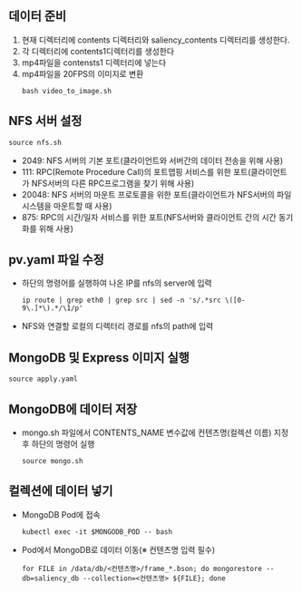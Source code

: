 ## 데이터 준비
1. 현재 디렉터리에 contents 디렉터리와 saliency_contents 디렉터리를 생성한다.
2. 각 디렉터리에 contents1디렉터리를 생성한다
3. mp4파일을 contensts1 디렉터리에 넣는다
4. mp4파일을 20FPS의 이미지로 변환
    ```
    bash video_to_image.sh
    ```

## NFS 서버 설정
```
source nfs.sh
```
- 2049: NFS 서버의 기본 포트(클라이언트와 서버간의 데이터 전송을 위해 사용)
- 111: RPC(Remote Procedure Call)의 포트맵핑 서비스를 위한 포트(클라이언트가 NFS서버의 다른 RPC프로그램을 찾기 위해 사용)
- 20048: NFS 서버의 마운트 프로토콜을 위한 포트(클라이언트가 NFS서버의 파일시스템을 마운트할 때 사용)
- 875: RPC의 시간/일자 서비스를 위한 포트(NFS서버와 클라이언트 간의 시간 동기화를 위해 사용)

## pv.yaml 파일 수정
- 하단의 명령어를 실행하여 나온 IP를 nfs의 server에 입력
    ```
    ip route | grep eth0 | grep src | sed -n 's/.*src \([0-9\.]*\).*/\1/p'
    ```
- NFS와 연결할 로컬의 디렉터리 경로를 nfs의 path에 입력

## MongoDB 및 Express 이미지 실행
```
source apply.yaml
```

## MongoDB에 데이터 저장
- mongo.sh 파일에서 CONTENTS_NAME 변수값에 컨텐츠명(컬렉션 이름) 지정 후 하단의 명령어 실행
    ```
    source mongo.sh
    ```

## 컬렉션에 데이터 넣기
- MongoDB Pod에 접속
    ```
    kubectl exec -it $MONGODB_POD -- bash
    ```
- Pod에서 MongoDB로 데이터 이동(※ 컨텐츠명 입력 필수)
    ```
    for FILE in /data/db/<컨텐츠명>/frame_*.bson; do mongorestore --db=saliency_db --collection=<컨텐츠명> ${FILE}; done
    ```